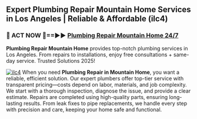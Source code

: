 ## Expert Plumbing Repair Mountain Home Services in Los Angeles | Reliable & Affordable (ilc4)  

<h3>🚿 ACT NOW 🌟==►► <a href="https://tinyurl.com/2ne6vx2x" rel="nofollow">Plumbing Repair Mountain Home 24/7</a></h3>

**Plumbing Repair Mountain Home** provides top-notch plumbing services in Los Angeles. From repairs to installations, enjoy free consultations + same-day service. Trusted Solutions 2025!

[![ilc4](https://i.imgur.com/4PFF4AK.jpeg)](https://tinyurl.com/2ne6vx2x)
When you need **Plumbing Repair in Mountain Home**, you want a reliable, efficient solution. Our expert plumbers offer top-tier service with transparent pricing—costs depend on labor, materials, and job complexity. We start with a thorough inspection, diagnose the issue, and provide a clear estimate. Repairs are completed using high-quality parts, ensuring long-lasting results. From leak fixes to pipe replacements, we handle every step with precision and care, keeping your home safe and functional.